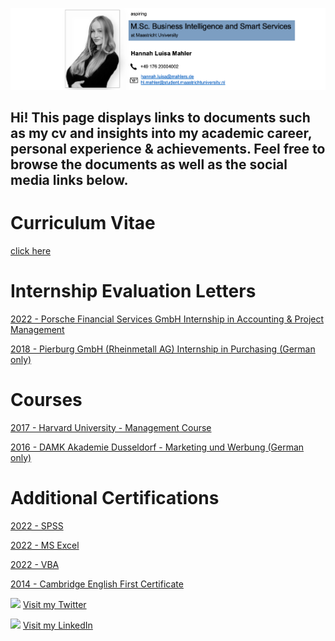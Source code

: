 ![Image](image.png) 
 
## Hi! This page displays links to documents such as my cv and insights into my academic career, personal experience & achievements. Feel free to browse the documents as well as the social media links below.

# Curriculum Vitae 
[click here](https://drive.google.com/file/d/1DWi8aWtnbn1Cl0AMm2Za4_p3mJO3KC19/view?usp=share_link)

# Internship Evaluation Letters
[2022 - Porsche Financial Services GmbH Internship in Accounting & Project Management](https://drive.google.com/file/d/1Ln2cTf8IzUllOxaKHeCkOK76IVP0j_70/view?usp=share_link)
 
[2018 - Pierburg GmbH (Rheinmetall AG) Internship in Purchasing (German only)](https://drive.google.com/file/d/1CZ863fv-7-5DcwrUuvBEg_nNmkiGMfXB/view?usp=share_link)

# Courses
[2017 - Harvard University - Management Course](https://drive.google.com/file/d/1ngQ9T0lERvHGCwKYbAIRxnv6OFvS5GJs/view?usp=share_link) 

[2016 - DAMK Akademie Dusseldorf - Marketing und Werbung (German only)](https://drive.google.com/file/d/1A4uZSKLBduCLOxwrJtr1rgacXJ2hTckY/view?usp=share_link)

# Additional Certifications
[2022 - SPSS](https://drive.google.com/file/d/1FNRv9v9iQsGHmCT9tRP8r_c1rw76nc9F/view?usp=share_link) 

[2022 - MS Excel](https://drive.google.com/file/d/1nBOWe0_YmiFYIBLSauSw14leAN4IWC2R/view?usp=share_link) 

[2022 - VBA](https://drive.google.com/file/d/1OMIgYndikMYKj1CbhDNx13kkhLvxDqXJ/view?usp=share_link) 

[2014 - Cambridge English First Certificate](https://drive.google.com/file/d/1Q1zwdcBlAa-f9erU_MKxVqmlyLyrA6e5/view?usp=share_link)


<img src="https://user-images.githubusercontent.com/115930123/206968062-e8518a24-f448-4435-b9d5-4c6610e5d90f.png" width="40"> [Visit my Twitter](https://twitter.com/luisaamlr)

<img src="https://user-images.githubusercontent.com/115930123/206968144-6a2ca546-407f-4172-bc95-c5f8f2d2f09a.png" width="40"> [Visit my LinkedIn](https://www.linkedin.com/in/luisa-mahler-1a3310166/)
